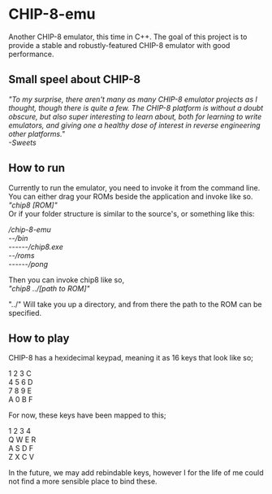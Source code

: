 # CHIP-8-emu

Another CHIP-8 emulator, this time in C++.
The goal of this project is to provide a stable and robustly-featured CHIP-8 emulator with good performance.

## Small speel about CHIP-8
*"To my surprise, there aren't many as many CHIP-8 emulator projects as I thought, though there is quite a few. The CHIP-8 platform is without a doubt obscure, but also super interesting to learn about, both for learning to write emulators, and giving one a healthy dose of interest in reverse engineering other platforms."    
-Sweets*

## How to run

Currently to run the emulator, you need to invoke it from the command line.
You can either drag your ROMs beside the application and invoke like so.<br />
*"chip8 [ROM]"*<br />
Or if your folder structure is similar to the source's, or something like this:

*/chip-8-emu* <br />
*--/bin*<br />
*------/chip8.exe* <br />
*--/roms* <br />
*------/pong* <br />

Then you can invoke chip8 like so, <br />
*"chip8 ../[path to ROM]"* <br />

"../" Will take you up a directory, and from there the path to the ROM can be specified. 

## How to play

CHIP-8 has a hexidecimal keypad, meaning it as 16 keys that look like so; </br>

1 2 3 C </br>
4 5 6 D </br>
7 8 9 E </br>
A 0 B F </br>

For now, these keys have been mapped to this; </br>

1 2 3 4 </br>
Q W E R </br> 
A S D F </br>
Z X C V </br>

In the future, we may add rebindable keys, however I for the life of me could not find a more sensible place to bind these.</br>

